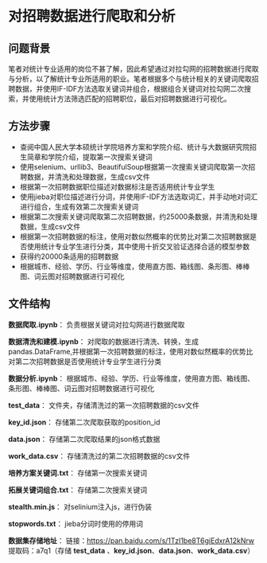 # 对招聘数据进行爬取和分析

## 问题背景
笔者对统计专业适用的岗位不甚了解，因此希望通过对拉勾网的招聘数据进行爬取与分析，以了解统计专业所适用的职业。笔者根据多个与统计相关的关键词爬取招聘数据，并使用IF-IDF方法选取关键词并组合，根据组合关键词对拉勾网二次搜索，并使用统计方法筛选匹配的招聘职位，最后对招聘数据进行可视化。
## 方法步骤
- 查阅中国人民大学本硕统计学院培养方案和学院介绍、统计与大数据研究院招生简章和学院介绍，提取第一次搜索关键词
- 使用selenium、urllib3、BeautifulSoup根据第一次搜索关键词爬取第一次招聘数据，并清洗和处理数据，生成csv文件
- 根据第一次招聘数据职位描述对数据标注是否适用统计专业学生
- 使用jieba对职位描述进行分词，并使用IF-IDF方法选取词汇，并手动地对词汇进行组合，生成有效第二次搜索关键词
- 根据第二次搜索关键词爬取第二次招聘数据，约25000条数据，并清洗和处理数据，生成csv文件
- 根据第一次招聘数据的标注，使用对数似然概率的优势比对第二次招聘数据是否使用统计专业学生进行分类，其中使用十折交叉验证选择合适的模型参数
- 获得约20000条适用的招聘数据
- 根据城市、经验、学历、行业等维度，使用直方图、箱线图、条形图、棒棒图、词云图对招聘数据进行可视化
## 文件结构
__数据爬取.ipynb__：
负责根据关键词对拉勾网进行数据爬取

__数据清洗和建模.ipynb__：
对爬取的数据进行清洗、转换，生成pandas.DataFrame,并根据第一次招聘数据的标注，使用对数似然概率的优势比对第二次招聘数据是否使用统计专业学生进行分类

__数据分析.ipynb__：
根据城市、经验、学历、行业等维度，使用直方图、箱线图、条形图、棒棒图、词云图对招聘数据进行可视化

__test_data__：
文件夹，存储清洗过的第一次招聘数据的csv文件

__key_id.json__：
存储第二次爬取获取的position_id

__data.json__：
存储第二次爬取结果的json格式数据


__work_data.csv__：
存储清洗过的第二次招聘数据的csv文件

__培养方案关键词.txt__：
存储第一次搜索关键词

__拓展关键词组合.txt__：
存储第二次搜索关键词

__stealth.min.js__：
对selinium注入js，进行伪装

__stopwords.txt__：
jieba分词时使用的停用词

__数据集存储地址__：  链接：https://pan.baidu.com/s/1TzI1be8T6giEdxrA12kNrw  提取码：a7q1（存储 __test_data__ 、__key_id.json__、__data.json__、__work_data.csv__）
